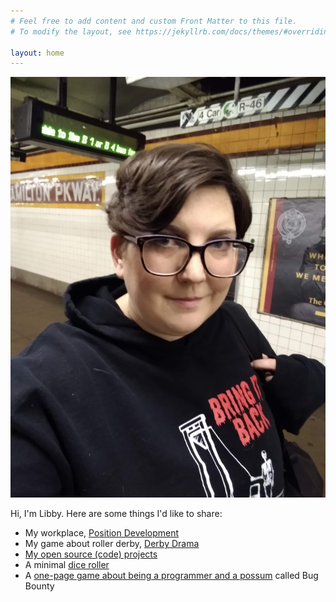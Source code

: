 ```yaml
---
# Feel free to add content and custom Front Matter to this file.
# To modify the layout, see https://jekyllrb.com/docs/themes/#overriding-theme-defaults

layout: home
---
```


<img src="/assets/subwayselfie.jpg" alt="Me wearing my guillotine hoodie in the subway station" />

Hi, I'm Libby. Here are some things I'd like to share:

 * My workplace, <a href="https://positiondev.com">Position Development</a>
 * My game about roller derby, <a href="http://derbydrama.com">Derby Drama</a>
 * <a href="https://github.com/emhoracek">My open source (code) projects</a>
 * A minimal <a href="https://spot-barge.glitch.me/">dice roller</a>
 * A <a href="https://docs.google.com/document/d/1kUJKZJ5AKtmYbz6AbhMSlR6--R6Q4gKfbIdOLhiWsOw/edit">one-page game about being a programmer and a possum</a> called Bug Bounty
